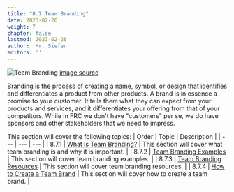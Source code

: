 ```yaml
---
title: "8.7 Team Branding"
date: 2023-02-26
weight: 7
chapter: false
lastmod: 2023-02-26
author: 'Mr. Siefen'
editors: ''
---
```


![Team Branding](/images/business_marketing/team_branding/branding.gif)
[image source](https://i.pinimg.com/originals/d8/8d/6b/d88d6b32de09e42818a4d80bb7917820.gif)

Branding is the process of creating a name, symbol, or design that identifies and differentiates a product from other products. A brand is in essence a promise to your customer. It tells them what they can expect from your products and services, and it differentiates your offering from that of your competitors. While in FRC we don't have "customers" per se, we do have sponsors and other stakeholders that we need to impress.

This section will cover the following topics:
| Order | Topic | Description |
| --- | --- | --- |
| 8.7.1 | [What is Team Branding?](/business_marketing/team_branding/what-is-team-branding/) | This section will cover what team branding is and why it is important. |
| 8.7.2 | [Team Branding Examples](/business_marketing/team_branding/team-branding-examples/) | This section will cover team branding examples. |
| 8.7.3 | [Team Branding Resources](/business_marketing/team_branding/team-branding-resources/) | This section will cover team branding resources. |
| 8.7.4 | [How to Create a Team Brand](/business_marketing/team_branding/how-to-create-a-team-brand/) | This section will cover how to create a team brand. |